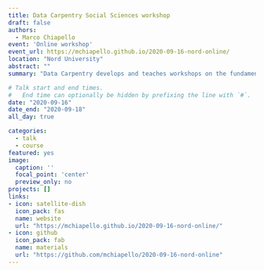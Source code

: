 ```yaml
---
title: Data Carpentry Social Sciences workshop
draft: false
authors: 
  - Marco Chiapello
event: 'Online workshop'
event_url: https://mchiapello.github.io/2020-09-16-nord-online/
location: "Nord University"
abstract: ""
summary: "Data Carpentry develops and teaches workshops on the fundamental data skills needed to conduct research."

# Talk start and end times.
#   End time can optionally be hidden by prefixing the line with `#`.
date: "2020-09-16"
date_end: "2020-09-18"
all_day: true

categories:
  - talk
  - course
featured: yes
image:
  caption: ''
  focal_point: 'center'
  preview_only: no
projects: []
links:
- icon: satellite-dish
  icon_pack: fas
  name: website
  url: "https://mchiapello.github.io/2020-09-16-nord-online/"
- icon: github
  icon_pack: fab
  name: materials
  url: "https://github.com/mchiapello/2020-09-16-nord-online"
---
```




